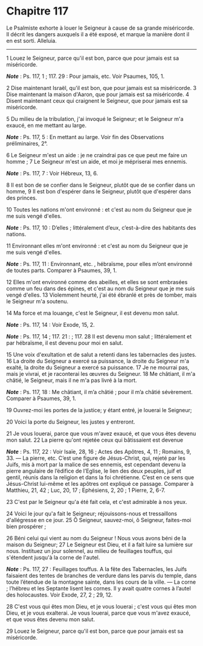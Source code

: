 # Chapitre 117

Le Psalmiste exhorte à louer le Seigneur à cause de sa grande miséricorde.
Il décrit les dangers auxquels il a été exposé, et marque la manière dont il en est sorti.
Alleluia.

***

1 Louez le Seigneur, parce qu'il est bon, parce que pour jamais est sa miséricorde.

***Note*** :  Ps. 117, 1 ; 117. 29 : Pour jamais, etc. Voir Psaumes, 105, 1.

2 Dise maintenant Israël, qu'il est bon, que pour jamais est sa miséricorde. 3 Dise maintenant la maison d'Aaron, que pour jamais est sa miséricorde. 4 Disent maintenant ceux qui craignent le Seigneur, que pour jamais est sa miséricorde.


5 Du milieu de la tribulation, j'ai invoqué le Seigneur; et le Seigneur m'a exaucé, en me mettant au large.

***Note*** :  Ps. 117, 5 : En mettant au large. Voir fin des Observations préliminaires, 2°.

6 Le Seigneur m'est un aide : je ne craindrai pas ce que peut me faire un homme ; 7 Le Seigneur m'est un aide, et moi je mépriserai mes ennemis.

***Note*** :  Ps. 117, 7 : Voir Hébreux, 13, 6.

8 Il est bon de se confier dans le Seigneur, plutôt que de se confier dans un homme, 9 Il est bon d'espérer dans le Seigneur, plutôt que d'espérer dans des princes.


10 Toutes les nations m'ont environné : et c'est au nom du Seigneur que je me suis vengé d'elles.

***Note*** :  Ps. 117, 10 : D’elles ; littéralement d’eux, c’est-à-dire des habitants des nations.

11 Environnant elles m'ont environné : et c'est au nom du Seigneur que je me suis vengé d'elles.

***Note*** :  Ps. 117, 11 : Environnant, etc. , hébraïsme, pour elles m’ont environné de toutes parts. Comparer à Psaumes, 39, 1.

12 Elles m'ont environné comme des abeilles, et elles se sont embrasées comme un feu dans des épines, et c'est au nom du Seigneur que je me suis vengé d'elles. 13 Violemment heurté, j'ai été ébranlé et près de tomber, mais le Seigneur m'a soutenu.


14 Ma force et ma louange, c'est le Seigneur, il est devenu mon salut.

***Note*** :  Ps. 117, 14 : Voir Exode, 15, 2.

***Note*** :  Ps. 117, 14 ; 117. 21 : ; 117. 28 Il est devenu mon salut ; littéralement et par hébraïsme, il est devenu pour moi en salut.

15 Une voix d'exultation et de salut a retenti dans les tabernacles des justes. 16 La droite du Seigneur a exercé sa puissance, la droite du Seigneur m'a exalté, la droite du Seigneur a exercé sa puissance. 17 Je ne mourrai pas, mais je vivrai, et je raconterai les œuvres du Seigneur. 18 Me châtiant, il m'a châtié, le Seigneur, mais il ne m'a pas livré à la mort.

***Note*** :  Ps. 117, 18 : Me châtiant, il m’a châtié ; pour il m’a châtié sévèrement. Comparer à Psaumes, 39, 1.


19 Ouvrez-moi les portes de la justice; y étant entré, je louerai le Seigneur;


20 Voici la porte du Seigneur, les justes y entreront.


21 Je vous louerai, parce que vous m'avez exaucé, et que vous êtes devenu mon salut. 22 La pierre qu'ont rejetée ceux qui bâtissaient est devenue

***Note*** :  Ps. 117, 22 : Voir Isaïe, 28, 16 ; Actes des Apôtres, 4, 11 ; Romains, 9, 33. ― La pierre, etc. C’est une figure de Jésus-Christ, qui, rejeté par les Juifs, mis à mort par la malice de ses ennemis, est cependant devenu la pierre angulaire de l’édifice de l’Eglise, le lien des deux peuples, juif et gentil, réunis dans la religion et dans la foi chrétienne. C’est en ce sens que Jésus-Christ lui-même et les apôtres ont expliqué ce passage. Comparer à Matthieu, 21, 42 ; Luc, 20, 17 ; Ephésiens, 2, 20 ; 1 Pierre, 2, 6-7.


23 C'est par le Seigneur qu'a été fait cela, et c'est admirable à nos yeux.


24 Voici le jour qu'a fait le Seigneur; réjouissons-nous et tressaillons d'allégresse en ce jour. 25 Ô Seigneur, sauvez-moi, ô Seigneur, faites-moi bien prospérer ;


26 Béni celui qui vient au nom du Seigneur ! Nous vous avons béni de la maison du Seigneur; 27 Le Seigneur est Dieu, et il a fait luire sa lumière sur nous. Instituez un jour solennel, au milieu de feuillages touffus, qui s'étendent jusqu'à la corne de l'autel.

***Note*** :  Ps. 117, 27 : Feuillages touffus. A la fête des Tabernacles, les Juifs faisaient des tentes de branches de verdure dans les parvis du temple, dans toute l’étendue de la montagne sainte, dans les cours de la ville. ― La corne ; l’hébreu et les Septante lisent les cornes. Il y avait quatre cornes à l’autel des holocaustes. Voir Exode, 27, 2 ; 29, 12.


28 C'est vous qui êtes mon Dieu, et je vous louerai ; c'est vous qui êtes mon Dieu, et je vous exalterai. Je vous louerai, parce que vous m'avez exaucé, et que vous êtes devenu mon salut.


29 Louez le Seigneur, parce qu'il est bon, parce que pour jamais est sa miséricorde.

